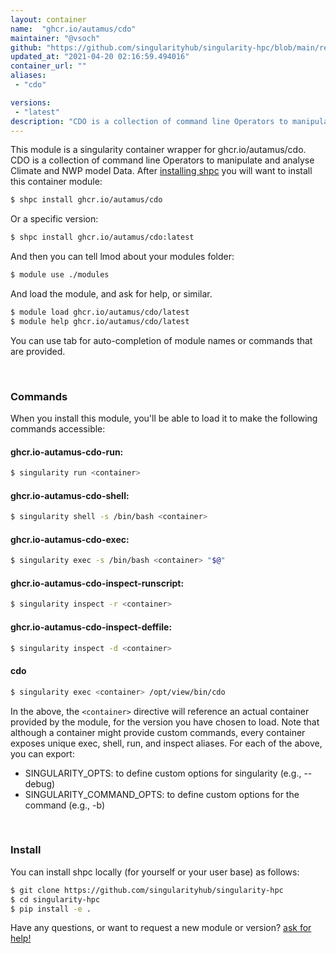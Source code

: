 ```yaml
---
layout: container
name:  "ghcr.io/autamus/cdo"
maintainer: "@vsoch"
github: "https://github.com/singularityhub/singularity-hpc/blob/main/registry/ghcr.io/autamus/cdo/container.yaml"
updated_at: "2021-04-20 02:16:59.494016"
container_url: ""
aliases:
 - "cdo"

versions:
 - "latest"
description: "CDO is a collection of command line Operators to manipulate and analyse Climate and NWP model Data."
---
```


This module is a singularity container wrapper for ghcr.io/autamus/cdo.
CDO is a collection of command line Operators to manipulate and analyse Climate and NWP model Data.
After [installing shpc](#install) you will want to install this container module:

```bash
$ shpc install ghcr.io/autamus/cdo
```

Or a specific version:

```bash
$ shpc install ghcr.io/autamus/cdo:latest
```

And then you can tell lmod about your modules folder:

```bash
$ module use ./modules
```

And load the module, and ask for help, or similar.

```bash
$ module load ghcr.io/autamus/cdo/latest
$ module help ghcr.io/autamus/cdo/latest
```

You can use tab for auto-completion of module names or commands that are provided.

<br>

### Commands

When you install this module, you'll be able to load it to make the following commands accessible:

#### ghcr.io-autamus-cdo-run:

```bash
$ singularity run <container>
```

#### ghcr.io-autamus-cdo-shell:

```bash
$ singularity shell -s /bin/bash <container>
```

#### ghcr.io-autamus-cdo-exec:

```bash
$ singularity exec -s /bin/bash <container> "$@"
```

#### ghcr.io-autamus-cdo-inspect-runscript:

```bash
$ singularity inspect -r <container>
```

#### ghcr.io-autamus-cdo-inspect-deffile:

```bash
$ singularity inspect -d <container>
```


#### cdo
       
```bash
$ singularity exec <container> /opt/view/bin/cdo
```



In the above, the `<container>` directive will reference an actual container provided
by the module, for the version you have chosen to load. Note that although a container
might provide custom commands, every container exposes unique exec, shell, run, and
inspect aliases. For each of the above, you can export:

 - SINGULARITY_OPTS: to define custom options for singularity (e.g., --debug)
 - SINGULARITY_COMMAND_OPTS: to define custom options for the command (e.g., -b)

<br>
  
### Install

You can install shpc locally (for yourself or your user base) as follows:

```bash
$ git clone https://github.com/singularityhub/singularity-hpc
$ cd singularity-hpc
$ pip install -e .
```

Have any questions, or want to request a new module or version? [ask for help!](https://github.com/singularityhub/singularity-hpc/issues)